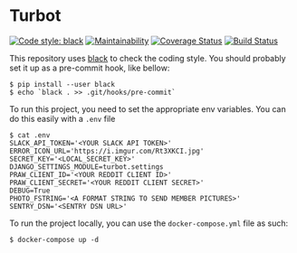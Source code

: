 # Turbot

[![Code style: black](https://img.shields.io/badge/code%20style-black-000000.svg?style=flat-square)](https://github.com/python/black)
[![Maintainability](https://api.codeclimate.com/v1/badges/8a62b8af6f7a9eed396c/maintainability)](https://codeclimate.com/github/hugodelahousse/turbot/maintainability)
[![Coverage Status](https://coveralls.io/repos/github/hugodelahousse/turbot/badge.svg?branch=master)](https://coveralls.io/github/hugodelahousse/turbot?branch=master)
[![Build Status](https://travis-ci.com/hugodelahousse/turbot.svg?branch=master)](https://travis-ci.com/hugodelahousse/turbot)


This repository uses [black](https://github.com/python/black) to check the coding style. You should probably
set it up as a pre-commit hook, like bellow:
```
$ pip install --user black
$ echo `black . >> .git/hooks/pre-commit`
```

To run this project, you need to set the appropriate env variables. You can do this easily with a `.env` file
```
$ cat .env
SLACK_API_TOKEN='<YOUR SLACK API TOKEN>'
ERROR_ICON_URL='https://i.imgur.com/Rt3XKCI.jpg'
SECRET_KEY='<LOCAL_SECRET_KEY>'
DJANGO_SETTINGS_MODULE=turbot.settings
PRAW_CLIENT_ID='<YOUR REDDIT CLIENT ID>'
PRAW_CLIENT_SECRET='<YOUR REDDIT CLIENT SECRET>'
DEBUG=True
PHOTO_FSTRING='<A FORMAT STRING TO SEND MEMBER PICTURES>'
SENTRY_DSN='<SENTRY DSN URL>'
```

To run the project locally, you can use the `docker-compose.yml` file as such:
```
$ docker-compose up -d
```
